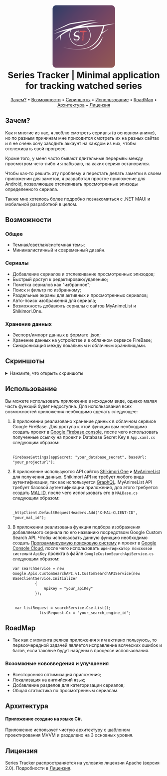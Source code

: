 <h1 align="center">
    <img src="images/mainicon.svg" width="200px" height="200px" alt="icon" />
    <br />
    <b>Series Tracker | Minimal application for tracking watched series</b>
</h1>

<p align="center">
    <a href="#зачем">Зачем?</a>
    •
    <a href="#возможности">Возможности</a>
    •
    <a href="#скриншоты">Скриншоты</a>
    •
    <a href="#использование">Использование</a>
    •
    <a href="#roadmap">RoadMap</a>
    •
    <a href="#архитектура">Архитектура</a>
    •
    <a href="#лицензия">Лицензия</a>
</p>

## Зачем?

<p>
Как и многие из нас, я люблю смотреть сериалы (в основном аниме), но по разным причинам мне приходится смотреть их на разных сайтах и я не очень хочу заводить аккаунт на каждом из них, чтобы отслеживать свой прогресс. 
 
Кроме того, у меня часто бывают длительные перерывы между просмотром чего-либо и я забываю, на каких сериях остановился. 

Чтобы как-то решить эту проблему и перестать делать заметки в своем приложении для заметок, я разработал простое приложение для Android, позволяющее отслеживать просмотренные эпизоды определенного сериала.

Также мне хотелось более подробно познакомиться с .NET MAUI и мобильной разработкой в целом.
</p>


## Возможности


### Общее
<ul>
    <li>Темная/светлая/системная темы;</li>
    <li>Минималистичный и современный дизайн.</li>
</ul>

### Сериалы
<ul>
  <li>Добавление сериалов и отслеживание просмотренных эпизодов;</li>
  <li>Быстрый доступ к редактироваю/удалению;</li>
  <li>Пометка сериалов как "избранное";</li>
  <li>Поиск и фильтр по избранному;</li>
  <li>Раздельные экраны для активных и просмотренных сериалов;</li>
  <li>Авто-поиск изображения для сериала;</li>
  <li>Возможность добавлять сериалы с сайтов MyAnimeList и Shikimori.One.</li>
</ul>

### Хранение данных
<ul>
  <li>Экспорт/импорт данных в формате .json;</li>
  <li>Хранение данных на устройстве и в облачном сервисе FireBase;</li>
  <li>Синхронизация между локальным и облачным хранилищами.</li>
</ul>


## Скриншоты

<details>
  <summary>Нажмите, что открыть скриншоты</summary>

<div>
</br>
    <p align="center">
      <img src="images/frame1.png" height="350"  alt="screenshot"/>
      <img src="images/frame2.png" height="350"  alt="screenshot"/>
      <img src="images/frame3.png" height="350"  alt="screenshot"/>
      <img src="images/frame4.png" height="350"  alt="screenshot"/>
    </p>
    <p align="center">
      <img src="images/frame5.png" height="350"  alt="screenshot"/>
      <img src="images/frame6.png" height="350"  alt="screenshot"/>
      <img src="images/frame7.png" height="350"  alt="screenshot"/>
    </p>
  </div>
</details>

## Использование

Вы можете использовать приложение в исходном виде, однако малая часть функций будет недоступна. Для использования всех возможностей приложения необходимо сделать следующее:
    <ol>
    <li>
      В приложении реализовано хранение данных в облачном сервисе Google FireBase. Для доступа к этой функции вам необходимо создать проект в [Google Firebase console](https://console.firebase.google.com), 
      после чего использовать полученные ссылку на проект и Database Secret Key в `App.xaml.cs` следующим образом: <br />
```

FirebaseSettings(appSecret: "your_database_secret", baseUrl: "your_projecturl");

```
</li>
<li>
  
  В приложение используются API сайтов [Shikimori.One](https://shikimori.one/) и [MyAnimeList](https://myanimelist.net/) для получения данных. Shikimori API не требует любого вида аутентификации, так как используется
  [GraphQL](https://shikimori.one/api/doc/graphql). MyAnimeList API требует базовой аутентификации приложения, для этого требуется создать [MAL ID](https://myanimelist.net/apiconfig), после чего использовать его в `MALBase.cs` следующим образом: <br />
 
  ```
  
  _httpClient.DefaultRequestHeaders.Add("X-MAL-CLIENT-ID", "your_mal_id");
  
  ```
</li>
<li>
  
  В приложении реализована функция подбора изображения добавляемого сериала по его названию посредством Google Custom Search API. Чтобы использовать данную функцию необходимо создать 
  [Программируемую поисковую систему](https://programmablesearchengine.google.com/controlpanel/all) и проект в [Google Console Cloud](https://console.cloud.google.com), после чего использовать `идентификатор поисковой системы` и `ApiKey` проекта в файле
  `GoogleCustomSearchApiService.cs` следующим образом:

  ```
 var searchService = new Google.Apis.CustomSearchAPI.v1.CustomSearchAPIService(new BaseClientService.Initializer
            {
                ApiKey = "your_apiKey"
            });

```
```

 var listRequest = searchService.Cse.List();
            listRequest.Cx = "your_search_engine_id";

```
</li>
</ol>


## RoadMap

<ul>
    <li>Так как с момента релиза приложения я им активно пользуюсь, то первоочередной задачей является исправление всяческих ошибок и багов, если таковые будут найдены в процессе использования.</li>
</ul>

### Возомжные нововведения и улучшения
<ul>
    <li>Всесторонняя оптимизация приложения;</li>
    <li>Локализация на английский язык;</li>
    <li>Добавление разделов для категоризации сериалов;</li>
    <li>Общая статистика по просмотренным сериалам.</li>
</ul>


## Архитектура

#### Приложение создано на языке C#.

Приложение использует чистую архитектуру с шаблоном проектирования MVVM и разделено на 3 основных уровня.

## Лицензия

Series Tracker распространяется на условиях лицензии Apache (версия 2.0). Подробности в [Лицензия](LICENSE.txt).
